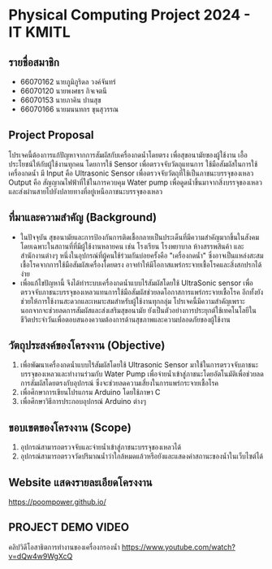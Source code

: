 # Physical Computing Project 2024 - IT KMITL
## รายชื่อสมาชิก
- 66070162 นายภูมิภูริดล วงค์จันทร์
- 66070120 นายพงศธร กิจเจตนี
- 66070153 นายภาคิน ปานสุข
- 66070166 นายมนนทกร ขุนสุวรรณ

## Project Proposal
โปรเจคนี้ต้องการแก้ปัญหาจากการสัมผัสกับเครื่องกดน้ำโดยตรง เพื่อสุขอนามัยของผู้ใช้งาน เอื้อประโยชน์ให้กับผู้ใช้งานทุกคน โดยการใช้ Sensor เพื่อตรวจจับวัตถุแทนการ
ใช้มือสัมผัสในการใช้เครื่องกดน้ำ มี Input คือ Ultrasonic Sensor เพื่อตรวจจับวัตถุที่ใช้เป็นภาชนะบรรจุของเหลว Output คือ สัญญาณไฟฟ้าที่ใช้ในการควบคุม
Water pump เพื่อดูดน้ำขึ้นมาจากสิ่งบรรจุของเหลว และส่งผ่านสายไปยังปลายทางที่อยู่เหนือภาชนะบรรจุของเหลว

## ที่มาและความสำคัญ (Background)
  - ในปัจจุบัน สุขอนามัยและการป้องกันการติดเชื้อกลายเป็นประเด็นที่มีความสำคัญมากขึ้นในสังคม โดยเฉพาะในสถานที่ที่มีผู้ใช้งานหลายคน เช่น โรงเรียน โรงพยาบาล ห้างสรรพสินค้า และสำนักงานต่างๆ หนึ่งในอุปกรณ์ที่ผู้คนใช้ร่วมกันบ่อยครั้งคือ 
"เครื่องกดน้ำ" ซึ่งอาจเป็นแหล่งสะสมเชื้อโรคจากการใช้มือสัมผัสเครื่องโดยตรง อาจทำให้มีโอกาสแพร่กระจายเชื้อโรคและสิ่งสกปรกได้ง่าย
  - เพื่อแก้ไขปัญหานี้ จึงได้ทำระบบเครื่องกดน้ำแบบไร้สัมผัสโดยใช้ UltraSonic sensor เพื่อตรวจจับภาชนะบรรจุของเหลวแทนการใช้มือสัมผัสช่วยลดโอกาสการแพร่กระจายเชื้อโรค อีกทั้งยังช่วยให้การใช้งานสะดวกและเหมาะสมสำหรับผู้ใช้งานทุกกลุ่ม
โปรเจคนี้มีความสำคัญเพราะนอกจากจะช่วยลดการสัมผัสและส่งเสริมสุขอนามัย ยังเป็นตัวอย่างการประยุกต์ใช้เทคโนโลยีในชีวิตประจำวันเพื่อตอบสนองความต้องการด้านสุขภาพและความปลอดภัยของผู้ใช้งาน

## วัตถุประสงค์ของโครงงาน (Objective)
1. เพื่อพัฒนาเครื่องกดน้ำแบบไร้สัมผัสโดยใช้ Ultrasonic Sensor มาใช้ในการตรวจจับภาชนะบรรจุของเหลวและทำงานร่วมกับ Water Pump เพื่อจ่ายน้ำเข้าสู่ภาชนะโดยอัตโนมัติเพื่อช่วยลดการสัมผัสโดยตรงกับอุปกรณ์ ซึ่งจะช่วยลดความเสี่ยงในการแพร่กระจายเชื้อโรค
2. เพื่อศึกษาการเขียนโปรแกรม Arduino โดยใช้ภาษา C
3. เพื่อศึกษาวิธีการประกอบอุปกรณ์ Arduino ต่างๆ

## ขอบเขตของโครงงาน (Scope)
1. อุปกรณ์สามารถตรวจจับและจ่ายน้ำเข้าสู่ภาชนะบรรจุของเหลวได้
2. อุปกรณ์สามารถตรวจวัดปริมาณน้ำว่าใกล้หมดแล้วหรือยังและแสดงค่าสถานะของน้ำในเว็บไซต์ได้

## Website แสดงรายละเอียดโครงงาน
https://poompower.github.io/

## PROJECT DEMO VIDEO
คลิปวิดีโอสาธิตการทำงานของเครื่องกรองน้ำ
https://www.youtube.com/watch?v=dQw4w9WgXcQ
